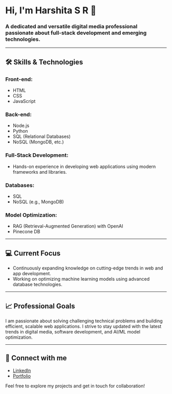# Hi, I'm Harshita S R 👋

### A dedicated and versatile digital media professional passionate about full-stack development and emerging technologies.

---

## 🛠 Skills & Technologies

### Front-end:
- HTML
- CSS
- JavaScript

### Back-end:
- Node.js
- Python
- SQL (Relational Databases)
- NoSQL (MongoDB, etc.)

### Full-Stack Development:
- Hands-on experience in developing web applications using modern frameworks and libraries.

### Databases:
- SQL
- NoSQL (e.g., MongoDB)

### Model Optimization:
- RAG (Retrieval-Augmented Generation) with OpenAI
- Pinecone DB

---

## 💻 Current Focus
- Continuously expanding knowledge on cutting-edge trends in web and app development.
- Working on optimizing machine learning models using advanced database technologies.

---

## 📈 Professional Goals
I am passionate about solving challenging technical problems and building efficient, scalable web applications. I strive to stay updated with the latest trends in digital media, software development, and AI/ML model optimization.

---

## 🔗 Connect with me
- [LinkedIn](https://www.linkedin.com/in/harshitasr)  
- [Portfolio](https://harshitasr.dev)

Feel free to explore my projects and get in touch for collaboration!
